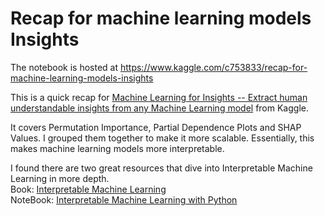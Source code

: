 
# Recap for machine learning models Insights

The notebook is hosted at https://www.kaggle.com/c753833/recap-for-machine-learning-models-insights


This is a quick recap for [Machine Learning for Insights -- Extract human understandable insights from any Machine Learning model](https://www.kaggle.com/learn/machine-learning-for-insights) from Kaggle.  

It covers Permutation Importance, Partial Dependence Plots and SHAP Values. I grouped them together to make it more scalable. Essentially, this makes machine learning models more interpretable. 

I found there are two great resources that dive into Interpretable Machine Learning in more depth.   
Book: [Interpretable Machine Learning](https://christophm.github.io/interpretable-ml-book/)  
NoteBook: [Interpretable Machine Learning with Python](http://savvastjortjoglou.com/intrepretable-machine-learning-nfl-combine.html)


